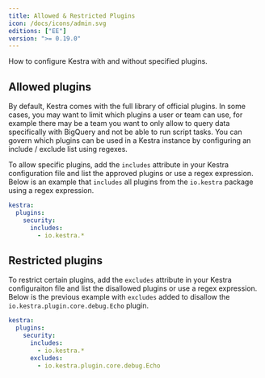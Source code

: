 ```yaml
---
title: Allowed & Restricted Plugins
icon: /docs/icons/admin.svg
editions: ["EE"]
version: ">= 0.19.0"
---
```


How to configure Kestra with and without specified plugins.

## Allowed plugins

By default, Kestra comes with the full library of official plugins. In some cases, you may want to limit which plugins a user or team can use, for example there may be a team you want to only allow to query data specifically with BigQuery and not be able to run script tasks. You can govern which plugins can be used in a Kestra instance by configuring an include / exclude list using regexes.

To allow specific plugins, add the `includes` attribute in your Kestra configuration file and list the approved plugins or use a regex expression. Below is an example that `includes` all plugins from the `io.kestra` package using a regex expression.

```yaml
kestra:
  plugins:
    security:
      includes:
        - io.kestra.*
```

## Restricted plugins

To restrict certain plugins, add the `excludes` attribute in your Kestra configuraiton file and list the disallowed plugins or use a regex expression. Below is the previous example with `excludes` added to disallow the `io.kestra.plugin.core.debug.Echo` plugin.

```yaml
kestra:
  plugins:
    security:
      includes:
        - io.kestra.*
      excludes:
        - io.kestra.plugin.core.debug.Echo
```
